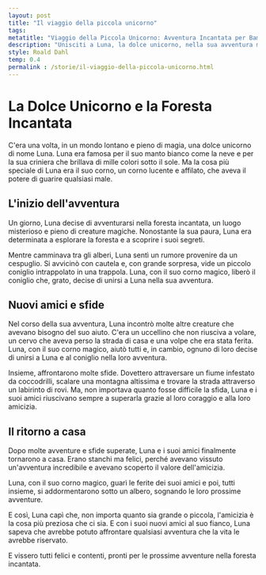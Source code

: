 ```yaml
---
layout: post
title: "Il viaggio della piccola unicorno"
tags: 
metatitle: "Viaggio della Piccola Unicorno: Avventura Incantata per Bambini | Racconti Educativi"
description: "Unisciti a Luna, la dolce unicorno, nella sua avventura magica nella foresta incantata. Scopri il valore dell'amicizia e del coraggio mentre Luna aiuta le creature in difficoltà con il suo corno magico. Un racconto incantevole che insegna l'importanza dell'amicizia e dell'avventura."
style: Roald Dahl
temp: 0.4
permalink : /storie/il-viaggio-della-piccola-unicorno.html
---
```

# La Dolce Unicorno e la Foresta Incantata

C'era una volta, in un mondo lontano e pieno di magia, una dolce unicorno di nome Luna. Luna era famosa per il suo manto bianco come la neve e per la sua criniera che brillava di mille colori sotto il sole. Ma la cosa più speciale di Luna era il suo corno, un corno lucente e affilato, che aveva il potere di guarire qualsiasi male.

## L'inizio dell'avventura

Un giorno, Luna decise di avventurarsi nella foresta incantata, un luogo misterioso e pieno di creature magiche. Nonostante la sua paura, Luna era determinata a esplorare la foresta e a scoprire i suoi segreti.

Mentre camminava tra gli alberi, Luna sentì un rumore provenire da un cespuglio. Si avvicinò con cautela e, con grande sorpresa, vide un piccolo coniglio intrappolato in una trappola. Luna, con il suo corno magico, liberò il coniglio che, grato, decise di unirsi a Luna nella sua avventura.

## Nuovi amici e sfide

Nel corso della sua avventura, Luna incontrò molte altre creature che avevano bisogno del suo aiuto. C'era un uccellino che non riusciva a volare, un cervo che aveva perso la strada di casa e una volpe che era stata ferita. Luna, con il suo corno magico, aiutò tutti e, in cambio, ognuno di loro decise di unirsi a Luna e al coniglio nella loro avventura.

Insieme, affrontarono molte sfide. Dovettero attraversare un fiume infestato da coccodrilli, scalare una montagna altissima e trovare la strada attraverso un labirinto di rovi. Ma, non importava quanto fosse difficile la sfida, Luna e i suoi amici riuscivano sempre a superarla grazie al loro coraggio e alla loro amicizia.

## Il ritorno a casa

Dopo molte avventure e sfide superate, Luna e i suoi amici finalmente tornarono a casa. Erano stanchi ma felici, perché avevano vissuto un'avventura incredibile e avevano scoperto il valore dell'amicizia.

Luna, con il suo corno magico, guarì le ferite dei suoi amici e poi, tutti insieme, si addormentarono sotto un albero, sognando le loro prossime avventure.

E così, Luna capì che, non importa quanto sia grande o piccola, l'amicizia è la cosa più preziosa che ci sia. E con i suoi nuovi amici al suo fianco, Luna sapeva che avrebbe potuto affrontare qualsiasi avventura che la vita le avrebbe riservato.

E vissero tutti felici e contenti, pronti per le prossime avventure nella foresta incantata.

        